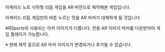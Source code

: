 아케이드 노트 낙하형 리듬 게임을 AR 버전으로 제작해본 게임입니다.

아케이드 리듬 게임만의 버튼 누르는 맛을 AR 마커가 대체하게 될 것입니다.

ARSports와 사용되는 마커 이미지가 다릅니다.
전용 AR 이미지 마커를 다운받아야 게임 플레이가 가능합니다.

※ 현재 제작 중으로 AR 마커 이미지가 변경되거나 추가될 수 있습니다.
